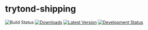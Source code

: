 trytond-shipping
================

![Build Status](https://api.travis-ci.org/openlabs/trytond-shipping.svg?branch=develop)
[![Downloads](https://pypip.in/download/openlabs_shipping/badge.svg)](https://pypi.python.org/pypi/openlabs_shipping/)
[![Latest Version](https://pypip.in/version/openlabs_shipping/badge.svg)](https://pypi.python.org/pypi/openlabs_shipping/)
[![Development Status](https://pypip.in/status/openlabs_shipping/badge.svg)](https://pypi.python.org/pypi/openlabs_shipping/)   
